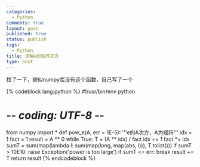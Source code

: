```yaml
--- 
categories: 
  - Python
comments: true
layout: post
published: true
status: publish
tags: 
  - Python
title: 求解e的矩阵次方
type: post
---
```

找了一下，貌似numpy库没有这个函数，自己写了一个


{% codeblock lang:python %}
#!/usr/bin/env python
# -*- coding: UTF-8 -*-
from numpy import *
def pow_e(A, err = 1E-5):
'''e的A次方，A为矩阵'''
idx = 1
fact = 1
result = A ** 0
while True:
T = (A ** idx) / fact
idx += 1
fact *= idx
sumT = sum(map(lambda l: sum(map(long, map(abs, l))), T.tolist()))
if sumT > 10E10:
raise Exception('power is too large')
if sumT <= err:
break
result += T
return result
{% endcodeblock %}
 
